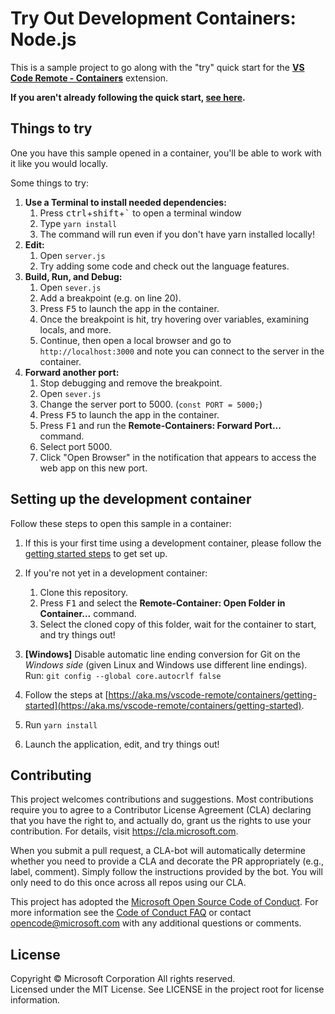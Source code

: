 # Try Out Development Containers: Node.js

This is a sample project to go along with the "try" quick start for the **[VS Code Remote - Containers](https://aka.ms/vscode-remote/containers)** extension.

**If you aren't already following the quick start, [see here](#setting-up-the-development-container).**

## Things to try

One you have this sample opened in a container, you'll be able to work with it like you would locally.

Some things to try:

1. **Use a Terminal to install needed dependencies:**
   1. Press <kbd>ctrl</kbd>+<kbd>shift</kbd>+<kbd>\`</kbd> to open a terminal window
   2. Type `yarn install`
   3. The command will run even if you don't have yarn installed locally!
2. **Edit:**
   1. Open `server.js`
   2. Try adding some code and check out the language features.
3. **Build, Run, and Debug:**
   1. Open `sever.js`
   2. Add a breakpoint (e.g. on line 20).
   3. Press <kbd>F5</kbd> to launch the app in the container.
   4. Once the breakpoint is hit, try hovering over variables, examining locals, and more.
   5. Continue, then open a local browser and go to `http://localhost:3000` and note you can connect to the server in the container.
4. **Forward another port:**
   1. Stop debugging and remove the breakpoint.
   2. Open `sever.js`
   3. Change the server port to 5000. (`const PORT = 5000;`)
   4. Press <kbd>F5</kbd> to launch the app in the container.
   5. Press <kbd>F1</kbd> and run the **Remote-Containers: Forward Port...** command.
   6. Select port 5000.
   7. Click "Open Browser" in the notification that appears to access the web app on this new port.

## Setting up the development container

Follow these steps to open this sample in a container:

1. If this is your first time using a development container, please follow the [getting started steps](https://aka.ms/vscode-remote/containers/getting-started) to get set up.

2. If you're not yet in a development container:
   1. Clone this repository.
   2. Press <kbd>F1</kbd> and select the **Remote-Container: Open Folder in Container...** command.
   3. Select the cloned copy of this folder, wait for the container to start, and try things out!


3. **[Windows]** Disable automatic line ending conversion for Git on the *Windows side* (given Linux and Windows use different line endings). Run: `git config --global core.autocrlf false`
4. Follow the steps at [https://aka.ms/vscode-remote/containers/getting-started](https://aka.ms/vscode-remote/containers/getting-started).
5. Run `yarn install`
6. Launch the application, edit, and try things out!


## Contributing

This project welcomes contributions and suggestions.  Most contributions require you to agree to a
Contributor License Agreement (CLA) declaring that you have the right to, and actually do, grant us
the rights to use your contribution. For details, visit https://cla.microsoft.com.

When you submit a pull request, a CLA-bot will automatically determine whether you need to provide
a CLA and decorate the PR appropriately (e.g., label, comment). Simply follow the instructions
provided by the bot. You will only need to do this once across all repos using our CLA.

This project has adopted the [Microsoft Open Source Code of Conduct](https://opensource.microsoft.com/codeofconduct/).
For more information see the [Code of Conduct FAQ](https://opensource.microsoft.com/codeofconduct/faq/) or
contact [opencode@microsoft.com](mailto:opencode@microsoft.com) with any additional questions or comments.

## License

Copyright © Microsoft Corporation All rights reserved.<br />
Licensed under the MIT License. See LICENSE in the project root for license information.
